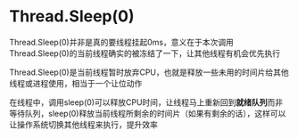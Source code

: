# Thread.Sleep(0)

Thread.Sleep(0)并非是真的要线程挂起0ms，意义在于本次调用Thread.Sleep(0)的当前线程确实的被冻结了一下，让其他线程有机会优先执行

Thread.Sleep(0)是当前线程暂时放弃CPU，也就是释放一些未用的时间片给其他线程或进程使用，相当于一个让位动作

在线程中，调用sleep(0)可以释放CPU时间，让线程马上重新回到**就绪队列**而非等待队列，sleep(0)释放当前线程所剩余的时间片（如果有剩余的话），这样可以让操作系统切换其他线程来执行，提升效率
